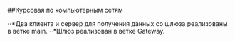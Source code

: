 ##Курсовая по компьютерным сетям

⋅⋅*Два клиента и сервер для получения данных со шлюза реализованы в ветке main.
⋅⋅*Шлюз реализован в ветке Gateway.
